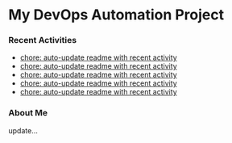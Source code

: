 # My DevOps Automation Project

### Recent Activities
<!-- activity:START -->
- [chore: auto-update readme with recent activity](https://github.com/kaigiii/mybowling-app/commit/ec6931d6b08cd6aa3d1a4dc8c2a86896df7f7f57)
- [chore: auto-update readme with recent activity](https://github.com/kaigiii/mybowling-app/commit/d996a5f63328517d08cf615c3ac093f514a6614f)
- [chore: auto-update readme with recent activity](https://github.com/kaigiii/mybowling-app/commit/16f1f7127c12d7c7f89a582a344ab49580e3870d)
- [chore: auto-update readme with recent activity](https://github.com/kaigiii/mybowling-app/commit/c2a0ffb1450fde8f6faa34c9b8811d49c919f9fb)
- [chore: auto-update readme with recent activity](https://github.com/kaigiii/mybowling-app/commit/dffecee03d3e2c57eec2e09672a78c3a9ac8da8e)
<!-- activity:END -->

### About Me
<!-- MYLINKS:START -->
<!-- MYLINKS:END -->

update...
